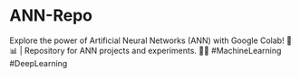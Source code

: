 # ANN-Repo
Explore the power of Artificial Neural Networks (ANN) with Google Colab! 🧠📊 | Repository for ANN projects and experiments. 🤖🔬 #MachineLearning #DeepLearning
